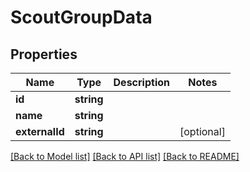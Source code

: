 # ScoutGroupData

## Properties
Name | Type | Description | Notes
------------ | ------------- | ------------- | -------------
**id** | **string** |  | 
**name** | **string** |  | 
**externalId** | **string** |  | [optional] 

[[Back to Model list]](../README.md#documentation-for-models) [[Back to API list]](../README.md#documentation-for-api-endpoints) [[Back to README]](../README.md)


